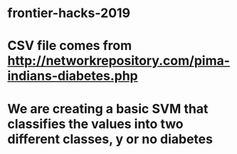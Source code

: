 # frontier-hacks-2019
# CSV file comes from http://networkrepository.com/pima-indians-diabetes.php
# We are creating a basic SVM that classifies the values into two different classes, y or no diabetes
